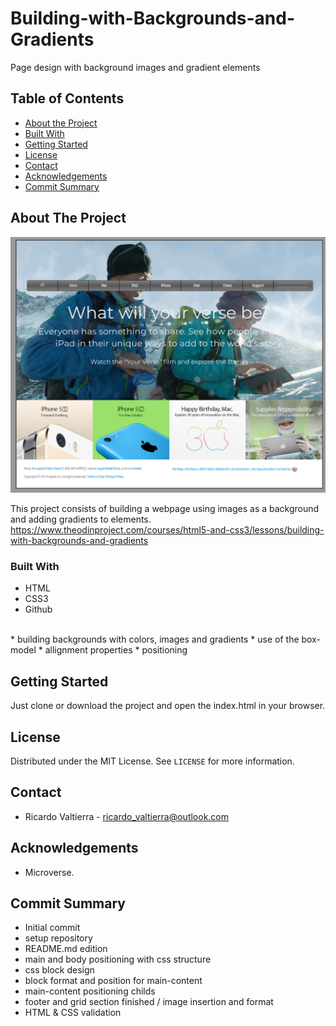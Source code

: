 # Building-with-Backgrounds-and-Gradients
Page design with background images and gradient elements


## Table of Contents

* [About the Project](#about-the-project)
* [Built With](#built-with)
* [Getting Started](#getting-started)
* [License](#license)
* [Contact](#contact)
* [Acknowledgements](#acknowledgements)
* [Commit Summary](#commit-summary)

## About The Project

![Screenshot Image](assets/img/screenshot.png)

This project consists of building a webpage using images as a background and adding gradients to elements.
https://www.theodinproject.com/courses/html5-and-css3/lessons/building-with-backgrounds-and-gradients

### Built With 

* HTML
* CSS3
* Github
<br>
* building backgrounds with colors, images and gradients
* use of the box-model
* allignment properties
* positioning

## Getting Started

Just clone or download the project and open the index.html in your browser.

## License

Distributed under the MIT License. See `LICENSE` for more information.

## Contact
* Ricardo Valtierra - ricardo_valtierra@outlook.com

## Acknowledgements

* Microverse.

## Commit Summary
* Initial commit
* setup repository
* README.md edition
* main and body positioning with css structure
* css block design
* block format and position for main-content
* main-content positioning childs
* footer and grid section finished / image insertion and format
* HTML & CSS validation